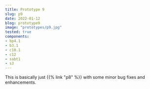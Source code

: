 ```yaml
---
title: Prototype 9
slug: p9
date: 2022-01-12
blog: prototype9
image: "prototypes/p9.jpg"
tested: true
components:
- bp4.1
- b3.1
- c10.1
- c12
- sabt1
- s3
---
```


This is basically just {{% link "p8" %}} with some minor bug fixes and enhancements.
